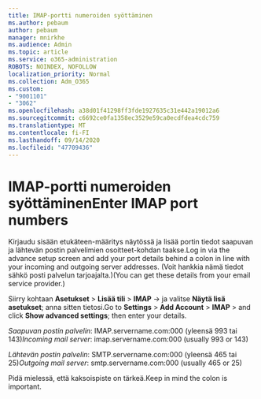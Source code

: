 ```yaml
---
title: IMAP-portti numeroiden syöttäminen
ms.author: pebaum
author: pebaum
manager: mnirkhe
ms.audience: Admin
ms.topic: article
ms.service: o365-administration
ROBOTS: NOINDEX, NOFOLLOW
localization_priority: Normal
ms.collection: Adm_O365
ms.custom:
- "9001101"
- "3062"
ms.openlocfilehash: a38d01f41298ff3fde1927635c31e442a19012a6
ms.sourcegitcommit: c6692ce0fa1358ec3529e59ca0ecdfdea4cdc759
ms.translationtype: MT
ms.contentlocale: fi-FI
ms.lasthandoff: 09/14/2020
ms.locfileid: "47709436"
---
```

# <a name="enter-imap-port-numbers"></a><span data-ttu-id="ddd1e-102">IMAP-portti numeroiden syöttäminen</span><span class="sxs-lookup"><span data-stu-id="ddd1e-102">Enter IMAP port numbers</span></span>

<span data-ttu-id="ddd1e-103">Kirjaudu sisään etukäteen-määritys näytössä ja lisää portin tiedot saapuvan ja lähtevän postin palvelimien osoitteet-kohdan taakse.</span><span class="sxs-lookup"><span data-stu-id="ddd1e-103">Log in via the advance setup screen and add your port details behind a colon in line with your incoming and outgoing server addresses.</span></span> <span data-ttu-id="ddd1e-104">(Voit hankkia nämä tiedot sähkö posti palvelun tarjoajalta.)</span><span class="sxs-lookup"><span data-stu-id="ddd1e-104">(You can get these details from your email service provider.)</span></span> 

<span data-ttu-id="ddd1e-105">Siirry kohtaan **Asetukset**  >  **Lisää tili**  >  **IMAP** -> ja valitse **Näytä lisä asetukset**; anna sitten tietosi.</span><span class="sxs-lookup"><span data-stu-id="ddd1e-105">Go to **Settings** > **Add Account** > **IMAP** > and click **Show advanced settings**; then enter your details.</span></span> 

<span data-ttu-id="ddd1e-106">*Saapuvan postin palvelin*: IMAP.servername.com:000 (yleensä 993 tai 143)</span><span class="sxs-lookup"><span data-stu-id="ddd1e-106">*Incoming mail server*: imap.servername.com:000 (usually 993 or 143)</span></span> 

<span data-ttu-id="ddd1e-107">*Lähtevän postin palvelin*: SMTP.servername.com:000 (yleensä 465 tai 25)</span><span class="sxs-lookup"><span data-stu-id="ddd1e-107">*Outgoing mail server*: smtp.servername.com:000 (usually 465 or 25)</span></span> 

<span data-ttu-id="ddd1e-108">Pidä mielessä, että kaksoispiste on tärkeä.</span><span class="sxs-lookup"><span data-stu-id="ddd1e-108">Keep in mind the colon is important.</span></span> 
